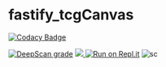 # fastify_tcgCanvas

[![Codacy Badge](https://api.codacy.com/project/badge/Grade/40c784c72bc14040bfcddc56e66174f9)](https://app.codacy.com/gh/Z1R343L/fastify_tcgCanvas?utm_source=github.com&utm_medium=referral&utm_content=Z1R343L/fastify_tcgCanvas&utm_campaign=Badge_Grade_Settings)

<a href="https://deepscan.io/dashboard#view=project&tid=14008&pid=17093&bid=378871"><img src="https://deepscan.io/api/teams/14008/projects/17093/branches/378871/badge/grade.svg" alt="DeepScan grade"></a> <a href="https://discord.gg/uxfb5VV" rel="nofollow"><img src="https://img.shields.io/discord/591914197219016707.svg?label=&logo=discord&logoColor=ffffff&color=7389D8&labelColor=6A7EC2"> <a href="https://repl.it/github/z1r343l/fastify_tcgcanvas" rel="nofollow"><img src="https://camo.githubusercontent.com/155692ac00709d7852f891ab2c42d28a1e836beecb8e1413ff8e098d5ff70d38/68747470733a2f2f7265706c2e69742f62616467652f6769746875622f6b6f676e6973652f7265706c2e69742d6d6f62696c65" alt="Run on Repl.it" data-canonical-src="https://repl.it/badge/github/z1r343l/fastify_tcgcanvas" style="max-width:100%;"></a>
<img src="https://cdn.discordapp.com/attachments/745028626206031973/840394228811038761/Download_1.png" alt="sc">

